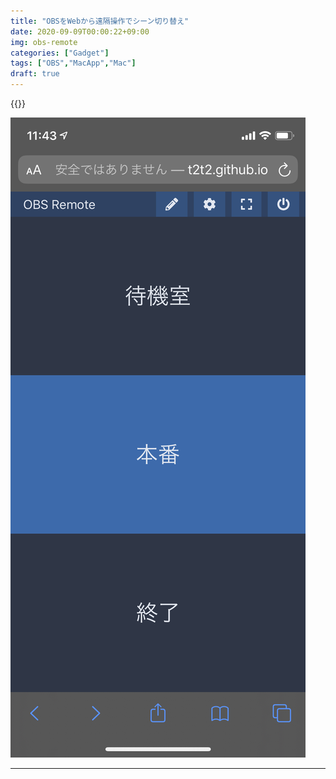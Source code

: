 ```yaml
---
title: "OBSをWebから遠隔操作でシーン切り替え"
date: 2020-09-09T00:00:22+09:00
img: obs-remote
categories: ["Gadget"]
tags: ["OBS","MacApp","Mac"]
draft: true
---
```


{{<ad>}}



![](../../../images/obs-remote-ios.jpg)



***